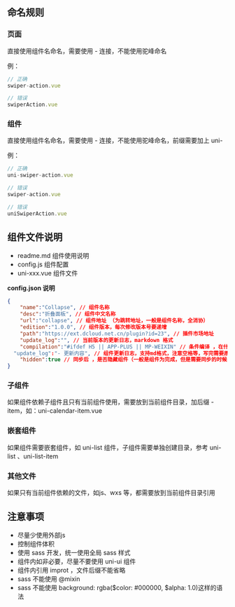 
## 命名规则

### 页面
直接使用组件名命名，需要使用 - 连接，不能使用驼峰命名

例：
```javascript
// 正确
swiper-action.vue

// 错误
swiperAction.vue

```

### 组件 
直接使用组件名命名，需要使用 - 连接，不能使用驼峰命名，前缀需要加上 uni- 

例：
```javascript
// 正确
uni-swiper-action.vue

// 错误
swiper-action.vue

// 错误
uniSwiperAction.vue
```


## 组件文件说明
- readme.md 组件使用说明
- config.js 组件配置
- uni-xxx.vue 组件文件

**config.json 说明**
```json
{
	"name":"Collapse", // 组件名称
	"desc":"折叠面板", // 组件中文名称
	"url":"collapse", // 组件地址 （为跳转地址，一般是组件名称，全消协）
	"edition":"1.0.0", // 组件版本，每次修改版本号要递增
	"path":"https://ext.dcloud.net.cn/plugin?id=23", // 插件市场地址
	"update_log":"", // 当前版本的更新日志，markdown 格式
	"compilation":"#ifdef H5 || APP-PLUS || MP-WEIXIN" // 条件编译 ，在什么平台使用，或者在什么平台不使用这个组件
  "update_log":"- 更新内容", // 组件更新日志，支持md格式，注意空格等，写完需要原样粘贴到 md 文件验证是否格式错误
	"hidden":true // 同步后 ，是否隐藏组件（一般是组件为完成，但是需要同步的时候，需要设置为 true ，正常情况不需要写这个参数）
}

```

### 子组件
如果组件依赖子组件且只有当前组件使用，需要放到当前组件目录，加后缀 -item，如：uni-calendar-item.vue

### 嵌套组件
如果组件需要嵌套组件，如 uni-list 组件，子组件需要单独创建目录，参考 uni-list 、uni-list-item

### 其他文件
如果只有当前组件依赖的文件，如js、wxs 等，都需要放到当前组件目录引用



## 注意事项
- 尽量少使用外部js
- 控制组件体积 
- 使用 sass 开发，统一使用全局 sass 样式
- 组件内如非必要，尽量不要使用 uni-ui 组件
- 组件内引用 improt ，文件后缀不能省略
- sass 不能使用 @mixin
- sass 不能使用 background: rgba($color: #000000, $alpha: 1.0)这样的语法
